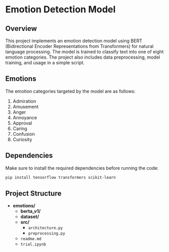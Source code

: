 # Emotion Detection Model

## Overview

This project implements an emotion detection model using BERT (Bidirectional Encoder Representations from Transformers) for natural language processing. The model is trained to classify text into one of eight emotion categories. The project also includes data preprocessing, model training, and usage in a simple script.

## Emotions

The emotion categories targeted by the model are as follows:

1. Admiration
2. Amusement
3. Anger
4. Annoyance
5. Approval
6. Caring
7. Confusion
8. Curiosity

## Dependencies

Make sure to install the required dependencies before running the code:

```bash
pip install tensorflow transformers scikit-learn
```


## Project Structure

- **emotions/**
  - **berta_v1/**
  - **dataset/**
  - **src/**
    - `architecture.py`
    - `preprocessing.py`
  - `readme.md`
  - `trial.ipynb`
